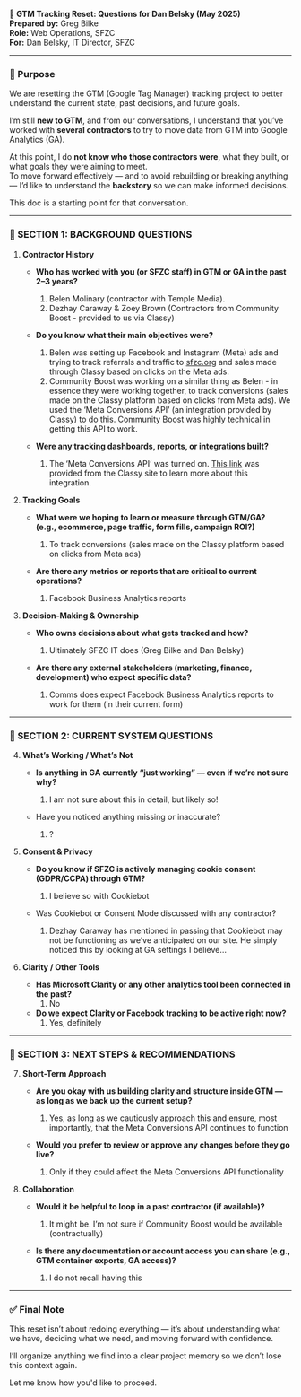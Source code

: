 **📄 GTM Tracking Reset: Questions for Dan Belsky (May 2025\)**  
 **Prepared by:** Greg Bilke  
 **Role:** Web Operations, SFZC  
 **For:** Dan Belsky, IT Director, SFZC

---

### **🎯 Purpose**

We are resetting the GTM (Google Tag Manager) tracking project to better understand the current state, past decisions, and future goals.

I’m still **new to GTM**, and from our conversations, I understand that you’ve worked with **several contractors** to try to move data from GTM into Google Analytics (GA).

At this point, I do **not know who those contractors were**, what they built, or what goals they were aiming to meet.  
 To move forward effectively — and to avoid rebuilding or breaking anything — I’d like to understand the **backstory** so we can make informed decisions.

This doc is a starting point for that conversation.

---

### **🧠 SECTION 1: BACKGROUND QUESTIONS**

1. **Contractor History**

   * **Who has worked with you (or SFZC staff) in GTM or GA in the past 2–3 years?**   
     1. Belen Molinary (contractor with Temple Media).   
     2. Dezhay Caraway & Zoey Brown (Contractors from Community Boost \- provided to us via Classy)

   * **Do you know what their main objectives were?**  
     1. Belen was setting up Facebook and Instagram (Meta) ads and trying to track referrals and traffic to [sfzc.org](http://sfzc.org) and sales made through Classy based on clicks on the Meta ads.   
     2. Community Boost was working on a similar thing as Belen \- in essence they were working together, to track conversions (sales made on the Classy platform based on clicks from Meta ads). We used the ‘Meta Conversions API’ (an integration provided by Classy) to do this. Community Boost was highly technical in getting this API to work.

   * **Were any tracking dashboards, reports, or integrations built?**  
     1. The ‘Meta Conversions API’ was turned on. [This link](https://developers.facebook.com/docs/marketing-api/conversions-api/) was provided from the Classy site to learn more about this integration.

        

2. **Tracking Goals**

   * **What were we hoping to learn or measure through GTM/GA?**    
      **(e.g., ecommerce, page traffic, form fills, campaign ROI?)**  
     1. To track conversions (sales made on the Classy platform based on clicks from Meta ads)

   * **Are there any metrics or reports that are critical to current operations?**  
     1. Facebook Business Analytics reports

3. **Decision-Making & Ownership**

   * **Who owns decisions about what gets tracked and how?**  
     1. Ultimately SFZC IT does (Greg Bilke and Dan Belsky)

   * **Are there any external stakeholders (marketing, finance, development) who expect specific data?**  
     1. Comms does expect Facebook Business Analytics reports to work for them (in their current form)

---

### **🧪 SECTION 2: CURRENT SYSTEM QUESTIONS**

4. **What’s Working / What’s Not**

   * **Is anything in GA currently “just working” — even if we’re not sure why?**  
     1. I am not sure about this in detail, but likely so\!

   * Have you noticed anything missing or inaccurate?  
     1. ?

5. **Consent & Privacy**

   * **Do you know if SFZC is actively managing cookie consent (GDPR/CCPA) through GTM?**  
     1. I believe so with Cookiebot

   * Was Cookiebot or Consent Mode discussed with any contractor?  
     1. Dezhay Caraway has mentioned in passing that Cookiebot may not be functioning as we’ve anticipated on our site. He simply noticed this by looking at GA settings I believe…

6. **Clarity / Other Tools**

   * **Has Microsoft Clarity or any other analytics tool been connected in the past?**  
     1. No  
   * **Do we expect Clarity or Facebook tracking to be active right now?**  
     1. Yes, definitely

---

### **🔧 SECTION 3: NEXT STEPS & RECOMMENDATIONS**

7. **Short-Term Approach**

   * **Are you okay with us building clarity and structure inside GTM — as long as we back up the current setup?**  
     1. Yes, as long as we cautiously approach this and ensure, most importantly, that the Meta Conversions API continues to function

   * **Would you prefer to review or approve any changes before they go live?**  
     1. Only if they could affect the Meta Conversions API functionality

8. **Collaboration**

   * **Would it be helpful to loop in a past contractor (if available)?**  
     1. It might be. I’m not sure if Community Boost would be available (contractually)

   * **Is there any documentation or account access you can share (e.g., GTM container exports, GA access)?**  
     1. I do not recall having this

---

### **✅ Final Note**

This reset isn’t about redoing everything — it’s about understanding what we have, deciding what we need, and moving forward with confidence.

I’ll organize anything we find into a clear project memory so we don’t lose this context again.

Let me know how you'd like to proceed.

